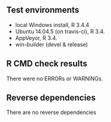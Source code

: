 ## Test environments

* local Windows install, R 3.4.4
* Ubuntu 14.04.5 (on travis-ci), R 3.4.
* AppVeyor, R 3.4.
* win-builder (devel & release)

## R CMD check results

There were no ERRORs or WARNINGs.


## Reverse dependencies

There are no reverse dependencies

